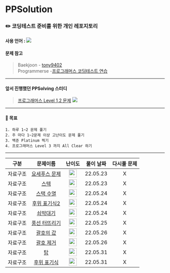 # PPSolution
### :pencil2:  코딩테스트 준비를 위한 개인 레포지토리
#### 사용 언어 : <img src="https://img.shields.io/badge/Java-007396?style=flat&logo=Java&logoColor=white"/>
#### 문제 참고 
 > Baekjoon - [tony9402](https://github.com/PPSolving/baekjoon-1)   
 > Programmerse -[프로그래머스 코딩테스트 연습](https://programmers.co.kr/learn/challenges)   
***
#### 앞서 진행했던 PPSolving 스터디 
  >[프로그래머스 Level 1,2 문제](https://github.com/PPSolving/programmers/tree/main/kbm6609)  <img src="https://img.shields.io/badge/GitHub-181717?style=flat&logo=GitHub&logoColor=white"/>
***

#### :page_with_curl: 목표 
    1. 하루 1~2 문제 풀기 
    2. 주 마다 1~2문제 이상 고난이도 문제 풀기
    3. 백준 Platinum 찍기 
    4. 프로그래머스 Level 3 까지 All Clear 하기 

***

| 구분 | 문제이름 | 난이도 | 풀이 날짜 | 다시풀 문제 
|---|:---:|:---:|:---:|:---:|
| 자료구조 | [요세푸스 문제](https://www.acmicpc.net/problem/1158) | <img height="25px" width="25px" src="https://static.solved.ac/tier_small/7.svg"/> | 22.05.23 | X |
| 자료구조 | [스텍](https://www.acmicpc.net/problem/10828) | <img height="25px" width="25px" src="https://static.solved.ac/tier_small/7.svg"/> | 22.05.23 | X |
| 자료구조 | [스택 수열](https://www.acmicpc.net/problem/1874) | <img height="25px" width="25px" src="https://static.solved.ac/tier_small/8.svg"/> | 22.05.24 | X |
| 자료구조 | [후위 표기식2](https://www.acmicpc.net/problem/1935) | <img height="25px" width="25px" src="https://static.solved.ac/tier_small/8.svg"/> | 22.05.24 | X |
| 자료구조 | [쇠막대기](https://www.acmicpc.net/problem/10799) | <img height="25px" width="25px" src="https://static.solved.ac/tier_small/8.svg"/> | 22.05.24 | X |
| 자료구조 | [풍선 터뜨리기](https://www.acmicpc.net/problem/2346) | <img height="25px" width="25px" src="https://static.solved.ac/tier_small/8.svg"/> | 22.05.25 | X |
| 자료구조 | [괄호의 값](https://www.acmicpc.net/problem/2504) | <img height="25px" width="25px" src="https://static.solved.ac/tier_small/10.svg"/> | 22.05.26 | X |
| 자료구조 | [괄호 제거](https://www.acmicpc.net/problem/2800) | <img height="25px" width="25px" src="https://static.solved.ac/tier_small/11.svg"/> | 22.05.26 | X |
| 자료구조 | [탑](https://www.acmicpc.net/problem/2493) | <img height="25px" width="25px" src="https://static.solved.ac/tier_small/11.svg"/> | 22.05.31 | X |
| 자료구조 | [후위 표기식](https://www.acmicpc.net/problem/1918) | <img height="25px" width="25px" src="https://static.solved.ac/tier_small/13.svg"/> | 22.05.31 | X |
